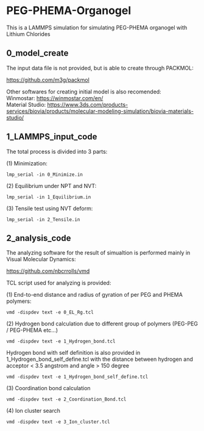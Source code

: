 # PEG-PHEMA-Organogel
This is a LAMMPS simulation for simulating PEG-PHEMA organogel with Lithium Chlorides


## **0_model_create**

The input data file is not provided, but is able to create through PACKMOL:

https://github.com/m3g/packmol

Other softwares for creating initial model is also recomended:  
Winmostar: https://winmostar.com/en/  
Material Studio: https://www.3ds.com/products-services/biovia/products/molecular-modeling-simulation/biovia-materials-studio/



## **1_LAMMPS_input_code**


The total process is divided into 3 parts:

(1) Minimization:

```
lmp_serial -in 0_Minimize.in
```

(2) Equilibrium under NPT and NVT:
```
lmp_serial -in 1_Equilibrium.in
```
(3) Tensile test using NVT deform:
```
lmp_serial -in 2_Tensile.in
```


## **2_analysis_code**

The analyzing software for the result of simualtion is performed mainly in Visual Molecular Dynamics:

https://github.com/nbcrrolls/vmd  

TCL script used for analyzing is provided:

(1) End-to-end distance and radius of gyration of per PEG and PHEMA polymers:
```
vmd -dispdev text -e 0_EL_Rg.tcl
```

(2) Hydrogen bond calculation due to different group of polymers (PEG-PEG / PEG-PHEMA etc...)
```
vmd -dispdev text -e 1_Hydrogen_bond.tcl
```
Hydrogen bond with self definition is also provided in 1_Hydrogen_bond_self_define.tcl
with the distance between hydrogen and acceptor < 3.5 angstrom
and angle > 150 degree
```
vmd -dispdev text -e 1_Hydrogen_bond_self_define.tcl
```
(3) Coordination bond calculation
```
vmd -dispdev text -e 2_Coordination_Bond.tcl
```
(4) Ion cluster search
```
vmd -dispdev text -e 3_Ion_cluster.tcl
```

